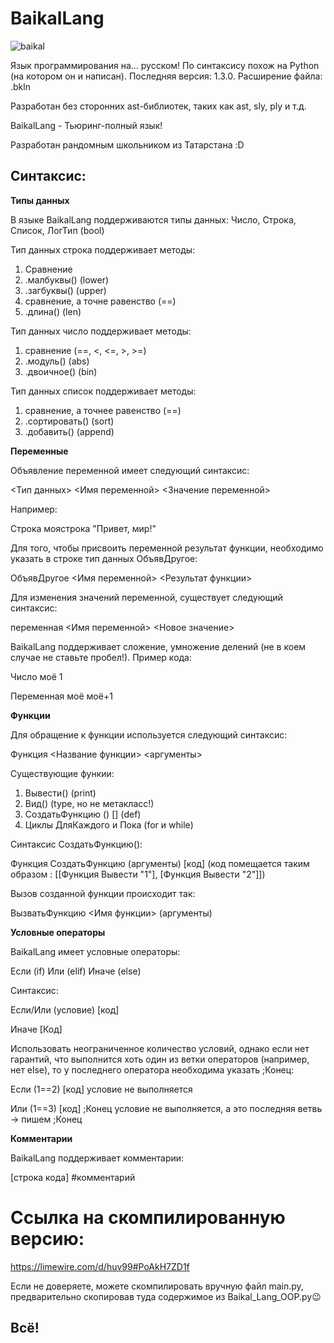 # BaikalLang #

![baikal](https://github.com/user-attachments/assets/b4dbf00b-7a54-4b90-8f97-0c4fc09667a2)



Язык программирования на... русском!
По синтаксису похож на Python (на котором он и написан). Последняя версия: 1.3.0.
Расширение файла: .bkln

Разработан без сторонних ast-библиотек, таких как ast, sly, ply и т.д.


BaikalLang - Тьюринг-полный язык!

Разработан рандомным школьником из Татарстана :D








## Синтаксис: ##

**Типы данных**

В языке BaikalLang поддерживаются типы данных: Число, Строка, Список, ЛогТип (bool)


Тип данных строка поддерживает методы:
1. Сравнение
2. .малбуквы()  (lower)
3. .загбуквы()  (upper)
4. сравнение, а точне равенство (==)
5. .длина()  (len)


Тип данных число поддерживает методы:
1. сравнение (==, <, <=, >, >=)
2. .модуль()  (abs)
3. .двоичное()  (bin)


Тип данных список поддерживает методы:
1. сравнение, а точнее равенство (==)
2. .сортировать()  (sort)
3. .добавить()  (append)




**Переменные**

Объявление переменной имеет следующий синтаксис:

<Тип данных> <Имя переменной> <Значение переменной>

Например:

Строка моястрока "Привет, мир!"


Для того, чтобы присвоить переменной результат функции, необходимо указать в строке тип данных ОбъявДругое:

ОбъявДругое <Имя переменной> <Результат функции>


Для изменения значений переменной, существует следующий синтаксис:

переменная <Имя переменной> <Новое значение>

BaikalLang поддерживает сложение, умножение делений (не в коем случае не ставьте пробел!). Пример кода:

Число моё 1

Переменная моё моё+1




**Функции**

Для обращение к функции используется следующий синтаксис:

Функция <Название функции> <аргументы>


Существующие функии:
1. Вывести()  (print)
2. Вид()  (type, но не метакласс!)
3. СоздатьФункцию () []   (def)
4. Циклы ДляКаждого и Пока     (for и while)

Синтаксис СоздатьФункцию():

Функция СоздатьФункцию (аргументы) [код] (код помещается таким образом : [[Функция Вывести "1"], [Функция Вывести "2"]])


Вызов созданной функции происходит так:

ВызватьФункцию <Имя функции> (аргументы)




**Условные операторы**

BaikalLang имеет условные операторы:

Если (if)
Или (elif)
Иначе (else)


Синтаксис:

Если/Или (условие) [код]

Иначе [Код]


Использовать неограниченное количество условий, однако если нет гарантий, что выполнится хоть один из ветки операторов (например, нет else), то у последнего оператора необходима указать ;Конец:

Если (1==2) [код]      условие не выполняется

Или (1==3) [код] ;Конец            условие не выполняется, а это последняя ветвь -> пишем ;Конец




**Комментарии**

BaikalLang поддерживает комментарии:

[строка кода]  #комментарий




# Ссылка на скомпилированную версию: #
https://limewire.com/d/huv99#PoAkH7ZD1f

Если не доверяете, можете скомпилировать вручную файл main.py, предварительно скопировав туда содержимое из Baikal_Lang_OOP.py😉

## Всё! ##
